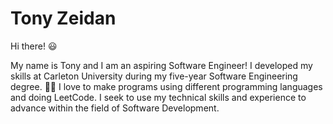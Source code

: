 # Tony Zeidan
Hi there! :smiley:

My name is Tony and I am an aspiring Software Engineer! 
I developed my skills at Carleton University during my five-year Software Engineering degree. :man_student:
I love to make programs using different programming languages and doing LeetCode.
I seek to use my technical skills and experience to advance within the field of Software Development.
   
